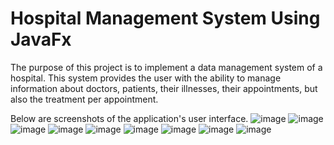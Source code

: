 # Hospital Management System Using JavaFx
The purpose of this project is to implement a data management system of a hospital. This system provides the user with the ability to manage information about doctors, patients, their illnesses, their appointments, but also the treatment per appointment.

Below are screenshots of the application's user interface.
![image](https://user-images.githubusercontent.com/91207835/203411488-5b62cad5-f16d-46b3-8cd3-ee2ff970b8c6.png)
![image](https://user-images.githubusercontent.com/91207835/203411632-5da0608e-f0f5-425d-8aed-790d0fca924d.png)
![image](https://user-images.githubusercontent.com/91207835/203411646-7ff068e9-52c2-4ecb-a60a-bb3ae21a5b5c.png)
![image](https://user-images.githubusercontent.com/91207835/203411668-17c4c00c-a9a6-418b-b2d5-1b16061c5490.png)
![image](https://user-images.githubusercontent.com/91207835/203411678-ff7318dc-30d3-403d-bde6-0d23e6070a9c.png)
![image](https://user-images.githubusercontent.com/91207835/203411691-f2770875-22b3-4745-94e4-959a7474b1a3.png)
![image](https://user-images.githubusercontent.com/91207835/203411704-5dc47927-e559-420f-b3db-440dcd49a3e7.png)
![image](https://user-images.githubusercontent.com/91207835/203411719-821e44eb-a14c-4117-9d68-52a5940e41df.png)
![image](https://user-images.githubusercontent.com/91207835/203411729-c40e7ddc-6ea8-44be-890e-d06c85ef0c05.png)
